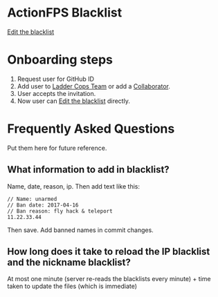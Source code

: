 # ActionFPS Blacklist

[Edit the blacklist](https://github.com/ActionFPS/blacklist/edit/master/serverblacklist.cfg)

# Onboarding steps

1. Request user for GitHub ID
2. Add user to [Ladder Cops Team](https://github.com/orgs/ActionFPS/teams/ladder-cops/) or add a [Collaborator](https://github.com/ActionFPS/blacklist/settings/collaboration).
3. User accepts the invitation.
4. Now user can [Edit the blacklist](https://github.com/ActionFPS/blacklist/edit/master/serverblacklist.cfg) directly.

# Frequently Asked Questions

Put them here for future reference.

## What information to add in blacklist?

Name, date, reason, ip. Then add text like this:

```
// Name: unarmed
// Ban date: 2017-04-16
// Ban reason: fly hack & teleport
11.22.33.44
```
  
Then save. Add banned names in commit changes.

## How long does it take to reload the IP blacklist and the nickname blacklist?

At most one minute (server re-reads the blacklists every minute) + time taken to update the files (which is immediate)
